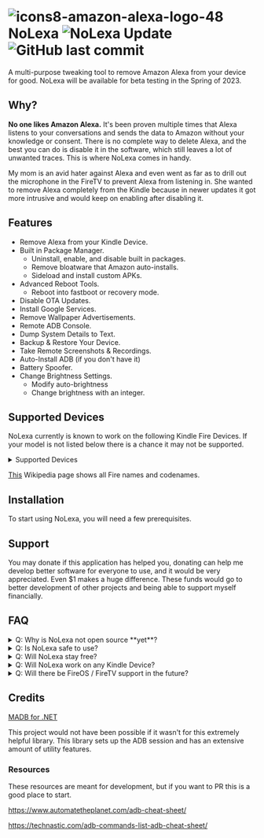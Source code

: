 # ![icons8-amazon-alexa-logo-48](https://user-images.githubusercontent.com/53088136/227619585-130c9892-90b3-44c2-835a-331901bc7238.png) NoLexa ![NoLexa Update](https://img.shields.io/endpoint?url=https%3A%2F%2Fpastebin.com%2Fraw%2F9epwTi8S) ![GitHub last commit](https://img.shields.io/github/last-commit/byronbytes/NoLexa)
A multi-purpose tweaking tool to remove Amazon Alexa from your device for good. NoLexa will be available for beta testing in the Spring of 2023.


## Why?
**No one likes Amazon Alexa.** It's been proven multiple times that Alexa listens to your conversations and sends the data to Amazon without your knowledge or consent. There is no complete way to delete Alexa, and the best you can do is disable it in the software, which still leaves a lot of unwanted traces. This is where NoLexa comes in handy. 


My mom is an avid hater against Alexa and even went as far as to drill out the microphone in the FireTV to prevent Alexa from listening in. She wanted to remove Alexa completely from the Kindle because in newer updates it got more intrusive and would keep on enabling after disabling it. 


## Features

- Remove Alexa from your Kindle Device.
- Built in Package Manager.
   - Uninstall, enable, and disable built in packages.
   - Remove bloatware that Amazon auto-installs.
   - Sideload and install custom APKs.
- Advanced Reboot Tools.
   - Reboot into fastboot or recovery mode.
- Disable OTA Updates.
- Install Google Services.
- Remove Wallpaper Advertisements.
- Remote ADB Console.
- Dump System Details to Text.
- Backup & Restore Your Device.
- Take Remote Screenshots & Recordings.
- Auto-Install ADB (if you don't have it)
- Battery Spoofer.
- Change Brightness Settings.
  - Modify auto-brightness
  - Change brightness with an integer.
 
 ## Supported Devices
NoLexa currently is known to work on the following Kindle Fire Devices. If your model is not listed below there is a chance it may not be supported.

<details>
<summary>Supported Devices</summary>
 
- Fire HD 8 (2018) (Tested + Full Support)
 
 
- Fire HD 8 (2017) (Tested + Full Support)
 

 </details>

[This](https://en.wikipedia.org/wiki/Fire_HD) Wikipedia page shows all Fire names and codenames.

## Installation
To start using NoLexa, you will need a few prerequisites.

## Support
You may donate if this application has helped you, donating can help me develop better software for everyone to use, and it would be very appreciated. Even $1 makes a huge difference. These funds would go to better development of other projects and being able to support myself financially.

## FAQ
<details>
<summary>Q: Why is NoLexa not open source **yet**?</summary>
A: I believe in keeping software open source, but this application is in a very experimental stage and I want to keep this closed until it's fully stable and ready for the public. There also could be legal issues with making this open source, which I am trying to avoid.
</details>

<details>
<summary>Q: Is NoLexa safe to use?</summary>
A: If you know what you are doing and make frequent backups, yes. Since this is a tweaking tool you should keep in mind what you change.
</details>

<details>
<summary>Q: Will NoLexa stay free?</summary>
A: Yes. You can make optional donations which will go towards better funding of NoLexa, and upcoming projects.
</details>

<details>
<summary>Q: Will NoLexa work on any Kindle Device?</summary>
A: **Mostly**. There are some kindle devices that do not support NoLexa due to it being too old, or not having Alexa.
</details>

<details>
<summary>Q: Will there be FireOS / FireTV support in the future?</summary>
A: Yes. I have plans to add support for the Firestick and FireTV sometime in the late future.
</details>

## Credits
[MADB for .NET](https://github.com/quamotion/madb)

This project would not have been possible if it wasn't for this extremely helpful library. This library sets up the ADB session and has an extensive amount of utility features.


### Resources
These resources are meant for development, but if you want to PR this is a good place to start.

https://www.automatetheplanet.com/adb-cheat-sheet/

https://technastic.com/adb-commands-list-adb-cheat-sheet/
